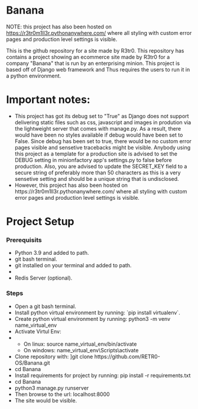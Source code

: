 # Banana
NOTE: this project has also been hosted on https://r3tr0m1ll3r.pythonanywhere.com/ where all styling with custom error pages and production level settings is visible.

This is the github repository for a site made by R3tr0. This repository has contains a project showing an ecommerce site made by R3tr0 for a company "Banana" that is run by an enterprising minion. This project is based off of Django web framework and Thus requires the users to run it in a python environment.

<h1> Important notes:</h1>
  <ul>
    <li>This project has got its debug set to "True" as Django does not support delivering static files such as css, javascript and images in prodution via the lightweight server that comes with manage.py. As a result, there would have been no styles available if debug would have been set to False. Since debug has been set to true, there would be no custom error pages visible and sensetive tracebacks might be visible. Anybody using this project as a template for a production site is advised to set the DEBUG setting in minionfactory app's settings.py to false before production. Also, you are advised to update the SECRET_KEY field to a secure string of preferably more than 50 characters as this is a very sensetive setting and should be a unique string that is undisclosed.</li>
    <li>However, this project has also been hosted on https://r3tr0m1ll3r.pythonanywhere.com/ where all styling with custom error pages and production level settings is visible.</li>
  </ul>

<h1>Project Setup</h1>
<h3>Prerequisits</h3>
<ul>
  <li>Python 3.9 and added to path.</li>
  <li>git bash terminal.</li>
  <li> git installed on your terminal and added to path.<li>
  <li>Redis Server (optional). </li>
</ul>
  
<h3>Steps</h3>
<ul>
  <li> Open a git bash terminal. </li>
  <li>Install python virtual environment by running: `pip install virtualenv`. 
  <li>Create python virtual environment by running: python3 -m venv name_virtual_env</li>
  <li>Activate Virtul Env:<li/>
  <ul>
    <li>On linux: source name_virtual_env/bin/activate </li>
    <li>On windows: name_virtual_env\Scripts\activate </li>
  </ul>
  <li>Clone repository with: ]git clone https://github.com/RETR0-OS/Banana.git </li>
  <li>cd Banana </li>
  <li> Install requirements for project by running: pip install -r requirements.txt </li>
  <li> cd Banana </li>
  <li> python3 manage.py runserver </li>
  <li>Then browse to the url: localhost:8000</li>
  <li>The site would be visible.</li>
</ul> 
